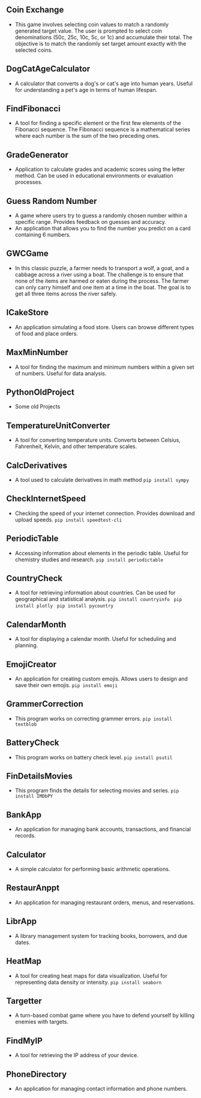 ## Coin Exchange
- This game involves selecting coin values to match a randomly generated target value. The user is prompted to select coin denominations (50c, 25c, 10c, 5c, or 1c) and accumulate their total. The objective is to match the randomly set target amount exactly with the selected coins.
## DogCatAgeCalculator
- A calculator that converts a dog's or cat's age into human years. Useful for understanding a pet's age in terms of human lifespan.
## FindFibonacci
- A tool for finding a specific element or the first few elements of the Fibonacci sequence. The Fibonacci sequence is a mathematical series where each number is the sum of the two preceding ones.
## GradeGenerator
- Application to calculate grades and academic scores using the letter method. Can be used in educational environments or evaluation processes.
## Guess Random Number
- A game where users try to guess a randomly chosen number within a specific range. Provides feedback on guesses and accuracy.
- An application that allows you to find the number you predict on a card containing 6 numbers.
## GWCGame
- In this classic puzzle, a farmer needs to transport a wolf, a goat, and a cabbage across a river using a boat. The challenge is to ensure that none of the items are harmed or eaten during the process. The farmer can only carry himself and one item at a time in the boat. The goal is to get all three items across the river safely.
## ICakeStore
- An application simulating a food store. Users can browse different types of food and place orders.
## MaxMinNumber
- A tool for finding the maximum and minimum numbers within a given set of numbers. Useful for data analysis.
## PythonOldProject
- Some old Projects
## TemperatureUnitConverter
- A tool for converting temperature units. Converts between Celsius, Fahrenheit, Kelvin, and other temperature scales.
## CalcDerivatives
- A tool used to calculate derivatives in math method
```pip install sympy``` 
## CheckInternetSpeed
- Checking the speed of your internet connection. Provides download and upload speeds.
```pip install speedtest-cli``` 
## PeriodicTable
- Accessing information about elements in the periodic table. Useful for chemistry studies and research.
```pip install periodictable```  
## CountryCheck
- A tool for retrieving information about countries. Can be used for geographical and statistical analysis.
```pip install countryinfo ``` 
```pip install plotly ``` 
```pip install pycountry ``` 
## CalendarMonth
- A tool for displaying a calendar month. Useful for scheduling and planning.
## EmojiCreator
- An application for creating custom emojis. Allows users to design and save their own emojis.
```pip install emoji ``` 
## GrammerCorrection
- This program works on correcting grammer errors.
```pip install textblob ``` 
## BatteryCheck
- This program works on battery check level.
```pip install psutil ``` 
## FinDetailsMovies
- This program finds the details for selecting movies and series.
```pip install IMDbPY``` 
## BankApp
- An application for managing bank accounts, transactions, and financial records.
## Calculator
- A simple calculator for performing basic arithmetic operations.
## RestaurAnppt
- An application for managing restaurant orders, menus, and reservations.
## LibrApp
- A library management system for tracking books, borrowers, and due dates.
## HeatMap
- A tool for creating heat maps for data visualization. Useful for representing data density or intensity.
```pip install seaborn ```
## Targetter
- A turn-based combat game where you have to defend yourself by killing enemies with targets.
## FindMyIP
- A tool for retrieving the IP address of your device.
## PhoneDirectory
- An application for managing contact information and phone numbers.